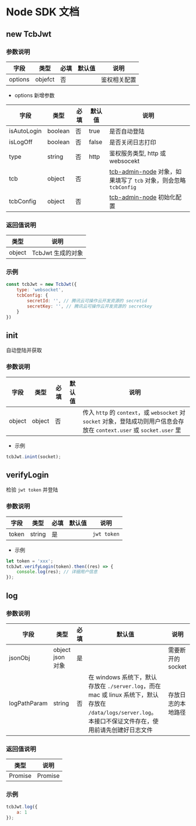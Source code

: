 # Node SDK 文档

## new TcbJwt

### 参数说明

| 字段 | 类型 | 必填 | 默认值 | 说明
| --- | --- | --- | --- | ---
| options | objefct | 否 | | 鉴权相关配置

* options 新增参数

| 字段 | 类型 | 必填 | 默认值 | 说明
| --- | --- | --- | --- | ---
| isAutoLogin | boolean | 否 | true | 是否自动登陆
| isLogOff | boolean | 否 | false | 是否关闭日志打印
| type | string | 否 | http | 鉴权服务类型, http 或 websocekt
| tcb | object | 否 | | [tcb-admin-node](https://github.com/TencentCloudBase/tcb-admin-node) 对象，如果填写了 `tcb` 对象，则会忽略 `tcbConfig`
| tcbConfig | object | 否 | | [tcb-admin-node](https://github.com/TencentCloudBase/tcb-admin-node/blob/master/docs/initialization.md) 初始化配置

### 返回值说明

|类型 | 说明
| --- | ---
| object | TcbJwt 生成的对象

### 示例
```js
const tcbJwt = new TcbJwt({
    type: 'websocket',
    tcbConfig: {
        secretId: '', // 腾讯云可操作云开发资源的 secretid
        secretKey: '', // 腾讯云可操作云开发资源的 secretkey
    }
})
```

## init

自动登陆并获取

### 参数说明

| 字段 | 类型 | 必填 | 默认值 | 说明
| --- | --- | --- | --- | ---
| object | object | 否 | | 传入 `http` 的 `context`，或 `websocket` 对 `socket` 对象，登陆成功则用户信息会存放在 `context.user` 或 `socket.user` 里

* 示例
```js
tcbJwt.inint(socket);
```

## verifyLogin

检验 `jwt token` 并登陆

### 参数说明

| 字段 | 类型 | 必填 | 默认值 | 说明
| --- | --- | --- | --- | ---
| token | string | 是 | | `jwt token`

* 示例
```js
let token = 'xxx';
tcbJwt.verifyLogin(token).then((res) => {
    console.log(res); // 详细用户信息
});
```

## log

### 参数说明

| 字段 | 类型 | 必填 | 默认值 | 说明
| --- | --- | --- | --- | ---
| jsonObj | object json 对象 | 是 | | 需要断开的 socket
| logPathParam | string | 否 | 在 windows 系统下，默认存放在 `./server.log`，而在 mac 或 linux 系统下，默认存放在 `/data/logs/server.log`。本接口不保证文件存在，使用前请先创建好日志文件 | 存放日志的本地路径

### 返回值说明

|类型 | 说明
| --- | ---
| Promise | Promise

### 示例
```js
tcbJwt.log({
    a: 1
});
```
